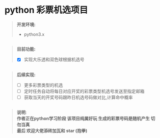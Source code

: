 # python 彩票机选项目  
>__开发环境:__  
>* python3.x
##
>__目前功能:__
>- [x] 实现大乐透和双色球根据机选号  
##
>__后续实现:__
>- [ ] 更多彩票类型的机选
>- [ ] 定时任务自动将每日对应开奖的彩票类型机选号发送至指定邮箱
>- [ ] 获取当天的开奖号码跟昨日机选号码做对比,计算命中概率  
##
>__说明__:  
>__作者正在python学习阶段 该项目纯属好玩 生成的彩票号码是随机产生 切勿当真__  
>__最后 欢迎大佬添砖加瓦和 star (抱拳)__
